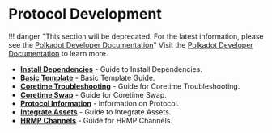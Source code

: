 # Protocol Development

!!! danger "This section will be deprecated. For the latest information, please see the [Polkadot Developer Documentation](https://docs.polkadot.com/)"
    Visit the [Polkadot Developer Documentation](https://docs.polkadot.com/) to learn more.

<div class="grid cards" markdown>

- **[Install Dependencies](../build-guides-install-deps.md)** - Guide to Install Dependencies.
- **[Basic Template](../build-guides-template-basic.md)** - Basic Template Guide.
- **[Coretime Troubleshooting](../build-guides-coretime-troubleshoot.md)** - Guide for Coretime Troubleshooting.
- **[Coretime Swap](../../learn/learn-guides-coretime-swap.md)** - Guide for Coretime Swap.
- **[Protocol Information](../build-protocol-info.md)** - Information on Protocol.
- **[Integrate Assets](../build-integrate-assets.md)** - Guide to Integrate Assets.
- **[HRMP Channels](../build-hrmp-channels.md)** - Guide for HRMP Channels.

</div>